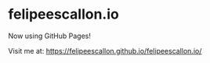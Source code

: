 # felipeescallon.io

Now using GitHub Pages!

Visit me at: https://felipeescallon.github.io/felipeescallon.io/
